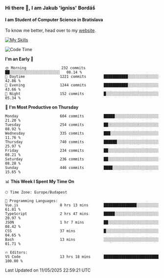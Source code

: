 ### Hi there 👋, I am Jakub 'igniss' Bordáš

#### I am Student of Computer Science in Bratislava
To know me better, head over to my [website](https://bordas.sk).

[![My Skills](https://skillicons.dev/icons?i=js,typescript,html,css,figma,svelte,vue,next,postgresql,nest,express,nodejs)](https://bordas.sk)


<!--START_SECTION:waka-->
![Code Time](http://img.shields.io/badge/Code%20Time-1%2C885%20hrs%2027%20mins-blue)

**I'm an Early 🐤** 

```text
🌞 Morning                232 commits         ██░░░░░░░░░░░░░░░░░░░░░░░   08.14 % 
🌆 Daytime                1221 commits        ███████████░░░░░░░░░░░░░░   42.86 % 
🌃 Evening                1244 commits        ███████████░░░░░░░░░░░░░░   43.66 % 
🌙 Night                  152 commits         █░░░░░░░░░░░░░░░░░░░░░░░░   05.34 % 
```
📅 **I'm Most Productive on Thursday** 

```text
Monday                   604 commits         █████░░░░░░░░░░░░░░░░░░░░   21.20 % 
Tuesday                  254 commits         ██░░░░░░░░░░░░░░░░░░░░░░░   08.92 % 
Wednesday                335 commits         ███░░░░░░░░░░░░░░░░░░░░░░   11.76 % 
Thursday                 740 commits         ██████░░░░░░░░░░░░░░░░░░░   25.97 % 
Friday                   234 commits         ██░░░░░░░░░░░░░░░░░░░░░░░   08.21 % 
Saturday                 236 commits         ██░░░░░░░░░░░░░░░░░░░░░░░   08.28 % 
Sunday                   446 commits         ████░░░░░░░░░░░░░░░░░░░░░   15.65 % 
```


📊 **This Week I Spent My Time On** 

```text
🕑︎ Time Zone: Europe/Budapest

💬 Programming Languages: 
Vue.js                   8 hrs 13 mins       ███████████████░░░░░░░░░░   61.81 % 
TypeScript               2 hrs 47 mins       █████░░░░░░░░░░░░░░░░░░░░   20.97 % 
JSON                     1 hr 7 mins         ██░░░░░░░░░░░░░░░░░░░░░░░   08.42 % 
CSS                      37 mins             █░░░░░░░░░░░░░░░░░░░░░░░░   04.65 % 
Bash                     13 mins             ░░░░░░░░░░░░░░░░░░░░░░░░░   01.71 % 

🔥 Editors: 
VS Code                  13 hrs 18 mins      █████████████████████████   100.00 % 
```


 Last Updated on 11/05/2025 22:59:21 UTC
<!--END_SECTION:waka-->
